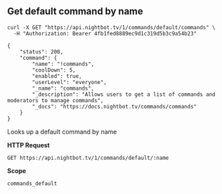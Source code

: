 ## Get default command by name

```cURL
curl -X GET "https://api.nightbot.tv/1/commands/default/commands" \
  -H "Authorization: Bearer 4fb1fed8889ec9d1c319d5b3c9a54b23"

{
    "status": 200,
    "command": {
        "name": "!commands",
        "coolDown": 5,
        "enabled": true,
        "userLevel": "everyone",
        "_name": "commands",
        "_description": "Allows users to get a list of commands and moderators to manage commands",
        "_docs": "https://docs.nightbot.tv/commands/commands"
    }
}
```

Looks up a default command by name

**HTTP Request**

`GET https://api.nightbot.tv/1/commands/default/:name`

**Scope**

`commands_default`